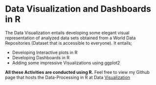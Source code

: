 # Data Visualization and Dashboards in R
The Data Visualization entails developing some elegant visual representation of analyzed data sets obtained from a World Data Repositories (Dataset that is accessible to everyone). It entails;

- Developing Interactive plots in R
- Developing Dashboards in R
- Adding some impressive Visualizations using ggplot2

**All these Activities are conducted using R.**
Feel free to view my Github page that hosts the Data-Processing in R at Data [Visualization](https://fredrickochuodho.github.io/Data-Visualization)

